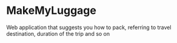# MakeMyLuggage
Web application that suggests you how to pack, referring to travel destination, duration of the trip and so on
